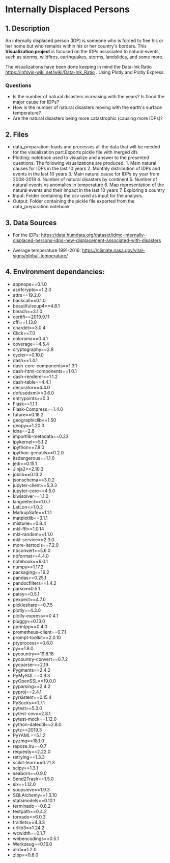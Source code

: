 # Internally Displaced Persons

## 1. Description
An internally displaced person (IDP) is someone who is forced to flee his or her home but who remains within his or her country's borders. This **Visualization project** is focused on the IDPs associated to natural events, such as storms, wildfires, earthquakes, storms, landslides, and some more. 

The visualizations have been done keeping in mind the Data-Ink Ratio <https://infovis-wiki.net/wiki/Data-Ink_Ratio> . Using Plotly and Plotly Express.

### Questions
- Is the number of natural disasters increasing with the years? Is flood the major cause for IDPs?
- How is the number of natural disasters moving with the earth's surface temperature?
- Are the natural disasters being more catastrophic (causing more IDPs)?

## 2. Files
- data_preparation: loads and processes all the data that will be needed for the visualization part.Exports pickle file with merged dfs
- Plotting: notebook used to visualize and answer to the presented questions. The following visualizations are produced:
          1. Main natural causes for IDPs in the last 10 years
          2. Monthly distribution of IDPs and events in the last 10 years
          3. Main natural cause for IDPs by year from 2008-2018
          4. Number of natural disasters by continent
          5. Number of natural events vs anomalies in temperature
          6. Map representation of the natural events and their impact in the last 10 years
          7. Exploring a country
- Input: Folder containing  the csv used as input for the analysis.
- Output: Folder containing the pickle file exported from the data_preparation notebook

## 3. Data Sources

- For the IDPs: https://data.humdata.org/dataset/idmc-internally-displaced-persons-idps-new-displacement-associated-with-disasters

- Average temperature 1991-2016: https://climate.nasa.gov/vital-signs/global-temperature/

## 4. Environment dependancies:
- appnope==0.1.0
- asn1crypto==1.2.0
- attrs==19.2.0
- backcall==0.1.0
- beautifulsoup4==4.8.1
- bleach==3.1.0
- certifi==2019.9.11
- cffi==1.13.0
- chardet==3.0.4
- Click==7.0
- colorama==0.4.1
- coverage==4.5.4
- cryptography==2.8
- cycler==0.10.0
- dash==1.4.1
- dash-core-components==1.3.1
- dash-html-components==1.0.1
- dash-renderer==1.1.2
- dash-table==4.4.1
- decorator==4.4.0
- defusedxml==0.6.0
- entrypoints==0.3
- Flask==1.1.1
- Flask-Compress==1.4.0
- future==0.18.2
- geographiclib==1.50
- geopy==1.20.0
- idna==2.8
- importlib-metadata==0.23
- ipykernel==5.1.2
- ipython==7.8.0
- ipython-genutils==0.2.0
- itsdangerous==1.1.0
- jedi==0.15.1
- Jinja2==2.10.3
- joblib==0.13.2
- jsonschema==3.0.2
- jupyter-client==5.3.3
- jupyter-core==4.5.0
- kiwisolver==1.1.0
- langdetect==1.0.7
- LatLon==1.0.2
- MarkupSafe==1.1.1
- matplotlib==3.1.1
- mistune==0.8.4
- mkl-fft==1.0.14
- mkl-random==1.1.0
- mkl-service==2.3.0
- more-itertools==7.2.0
- nbconvert==5.6.0
- nbformat==4.4.0
- notebook==6.0.1
- numpy==1.17.2
- packaging==19.2
- pandas==0.25.1
- pandocfilters==1.4.2
- parso==0.5.1
- patsy==0.5.1
- pexpect==4.7.0
- pickleshare==0.7.5
- plotly==4.3.0
- plotly-express==0.4.1
- pluggy==0.13.0
- pprintpp==0.4.0
- prometheus-client==0.7.1
- prompt-toolkit==2.0.10
- ptyprocess==0.6.0
- py==1.8.0
- pycountry==19.8.18
- pycountry-convert==0.7.2
- pycparser==2.19
- Pygments==2.4.2
- PyMySQL==0.9.3
- pyOpenSSL==19.0.0
- pyparsing==2.4.2
- pyproj==2.4.1
- pyrsistent==0.15.4
- PySocks==1.7.1
- pytest==5.3.0
- pytest-cov==2.8.1
- pytest-mock==1.12.0
- python-dateutil==2.8.0
- pytz==2019.3
- PyYAML==5.1.2
- pyzmq==18.1.0
- repoze.lru==0.7
- requests==2.22.0
- retrying==1.3.3
- scikit-learn==0.21.3
- scipy==1.3.1
- seaborn==0.9.0
- Send2Trash==1.5.0
- six==1.12.0
- soupsieve==1.9.3
- SQLAlchemy==1.3.10
- statsmodels==0.10.1
- terminado==0.8.2
- testpath==0.4.2
- tornado==6.0.3
- traitlets==4.3.3
- urllib3==1.24.2
- wcwidth==0.1.7
- webencodings==0.5.1
- Werkzeug==0.16.0
- xlrd==1.2.0
- zipp==0.6.0


